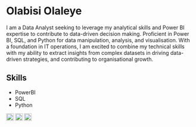 # Olabisi Olaleye

I am a Data Analyst seeking to leverage my analytical skills and Power BI expertise to contribute to data-driven decision making. Proficient in Power BI, SQL, and Python for data manipulation, analysis, and visualisation. With a foundation in IT operations, I am excited to combine my technical skills with my ability to extract insights from complex datasets in driving data-driven strategies, and contributing to organisational growth.
## Skills
* PowerBI
* SQL
* Python


[<img src='https://cdn.jsdelivr.net/npm/simple-icons@3.0.1/icons/medium.svg' alt='medium' height='20'>](https://medium.com/@olabisiolaleye)  [<img src='https://cdn.jsdelivr.net/npm/simple-icons@3.0.1/icons/linkedin.svg' alt='linkedin' height='20'>](https://www.linkedin.com/in/https://www.linkedin.com/in/olabisiolaleye/)  [<img src='https://cdn.jsdelivr.net/npm/simple-icons@3.0.1/icons/twitter.svg' alt='twitter' height='20'>](https://twitter.com/ola_tohleye)  

